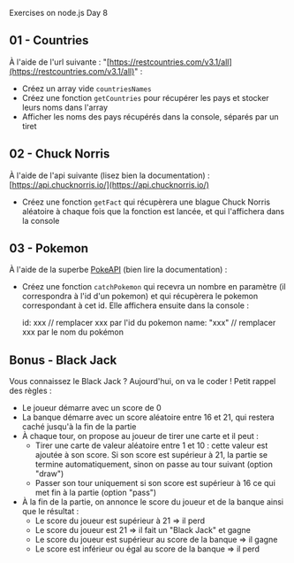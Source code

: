 Exercises on node.js Day 8

## 01 - Countries

À l'aide de l'url suivante : "[https://restcountries.com/v3.1/all](https://restcountries.com/v3.1/all)" :

- Créez un array vide `countriesNames`
- Créez une fonction `getCountries` pour récupérer les pays et stocker leurs noms dans l'array
- Afficher les noms des pays récupérés dans la console, séparés par un tiret

## 02 - Chuck Norris

À l'aide de l'api suivante (lisez bien la documentation) : [https://api.chucknorris.io/](https://api.chucknorris.io/)

- Créez une fonction `getFact` qui récupèrera une blague Chuck Norris aléatoire à chaque fois que la fonction est lancée, et qui l'affichera dans la console

## 03 - Pokemon

À l'aide de la superbe [PokeAPI](https://pokeapi.co/) (bien lire la documentation) :

- Créez une fonction `catchPokemon` qui recevra un nombre en paramètre (il correspondra à l'id d'un pokemon) et qui récupèrera le pokemon correspondant à cet id. Elle affichera ensuite dans la console :

    id: xxx // remplacer xxx par l'id du pokemon
    name: "xxx" // remplacer xxx par le nom du pokémon

## Bonus - Black Jack

Vous connaissez le Black Jack ? Aujourd'hui, on va le coder ! Petit rappel des règles :

- Le joueur démarre avec un score de 0
- La banque démarre avec un score aléatoire entre 16 et 21, qui restera caché jusqu'à la fin de la partie
- À chaque tour, on propose au joueur de tirer une carte et il peut :
    - Tirer une carte de valeur aléatoire entre 1 et 10 : cette valeur est ajoutée à son score. Si son score est supérieur à 21, la partie se termine automatiquement, sinon on passe au tour suivant (option "draw")
    - Passer son tour uniquement si son score est supérieur à 16 ce qui met fin à la partie (option "pass")
- À la fin de la partie, on annonce le score du joueur et de la banque ainsi que le résultat :
    - Le score du joueur est supérieur à 21 ⇒ il perd
    - Le score du joueur est 21 ⇒ il fait un "Black Jack" et gagne
    - Le score du joueur est supérieur au score de la banque ⇒ il gagne
    - Le score est inférieur ou égal au score de la banque ⇒ il perd